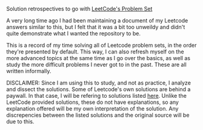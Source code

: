 Solution retrospectives to go with [LeetCode's Problem Set](https://leetcode.com/problemset/)

A very long time ago I had been maintaining a document of my Leetcode answers similar to this, but I felt that it was a bit too unweildy and didn't quite demonstrate what I wanted the repository to be.

This is a record of my time solving all of Leetcode problem sets, in the order they're presented by default. This way, I can also refresh myself on the more advanced topics at the same time as I go over the basics, as well as study the more difficult problems I never got to in the past. These are all written informally.

DISCLAIMER: Since I am using this to study, and not as practice, I analyze and dissect the solutions. Some of Leetcode's own solutions are behind a paywall. In that case, I will be refering to solutions listed [here](https://walkccc.me/LeetCode/). Unlike the LeetCode provided solutions, these do not have explanations, so any explanation offered will be my own interpretation of the solution. Any discrepencies between the listed solutions and the original source will be due to this.
